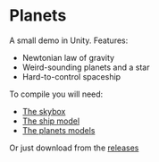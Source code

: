 # Planets

A small demo in Unity. Features:

- Newtonian law of gravity
- Weird-sounding planets and a star
- Hard-to-control spaceship

To compile you will need:

- [The skybox](https://assetstore.unity.com/packages/2d/textures-materials/milky-way-skybox-94001) 
- [The ship model](https://assetstore.unity.com/packages/3d/vehicles/space/space-shuttle-34972)
- [The planets models](https://assetstore.unity.com/packages/3d/poly-planets-34894)

Or just download from the [releases](https://github.com/Ashymad/Planets/releases)
